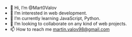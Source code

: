 - 👋 Hi, I’m @Mart0Valov
- 👀 I’m interested in web development.
- 🌱 I’m currently learning JavaScript, Python.
- 💞️ I’m looking to collaborate on any kind of web projects.
- 📫 How to reach me martin.valov98@gmail.com

<!---
Mart0Valov/Mart0Valov is a ✨ special ✨ repository because its `README.md` (this file) appears on your GitHub profile.
You can click the Preview link to take a look at your changes.
--->
